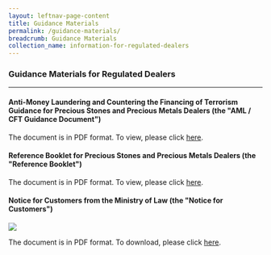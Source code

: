```yaml
---
layout: leftnav-page-content
title: Guidance Materials
permalink: /guidance-materials/
breadcrumb: Guidance Materials
collection_name: information-for-regulated-dealers
---
```


### Guidance Materials for Regulated Dealers
---

#### Anti-Money Laundering and Countering the Financing of Terrorism Guidance for Precious Stones and Precious Metals Dealers (the "**AML / CFT Guidance Document**")

The document is in PDF format. To view, please click [here](URL1).

#### Reference Booklet for Precious Stones and Precious Metals Dealers (the "**Reference Booklet**")

The document is in PDF format. To view, please click [here](URL1).

#### Notice for Customers from the Ministry of Law (the "**Notice for Customers**")

<a href="https://github.com/isomerpages/mlaw-acd/raw/staging/images/Notice%20for%20Customers%20-%20PSPM%20Act.pdf"><img src="https://github.com/isomerpages/mlaw-acd/raw/staging/images/Notice%20for%20Customers%20-%20PSPM%20Act%20-%20Small.png"></a>

The document is in PDF format. To download, please click [here](/images/Notice%20for%20Customers%20-%20PSPM%20Act.pdf).
